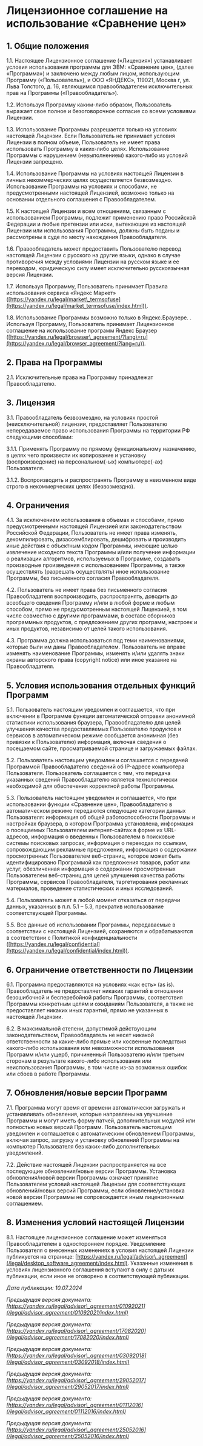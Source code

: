  Лицензионное соглашение на использование «Сравнение цен»
========================================================

  1\. Общие положения
-------------------

 1\.1\. Настоящее Лицензионное соглашение («Лицензия») устанавливает условия использования программы для ЭВМ: «Сравнение цен», (далее «Программа») и заключено между любым лицом, использующим Программу («Пользователь»), и ООО «ЯНДЕКС», 119021, Москва г, ул. Льва Толстого, д. 16, являющимся правообладателем исключительных прав на Программы («Правообладатель»).

 1\.2\. Используя Программу каким\-либо образом, Пользователь выражает свое полное и безоговорочное согласие со всеми условиями Лицензии.

 1\.3\. Использование Программы разрешается только на условиях настоящей Лицензии. Если Пользователь не принимает условия Лицензии в полном объеме, Пользователь не имеет права использовать Программу в каких\-либо целях. Использование Программы с нарушением (невыполнением) какого\-либо из условий Лицензии запрещено.

 1\.4\. Использование Программы на условиях настоящей Лицензии в личных некоммерческих целях осуществляется безвозмездно. Использование Программы на условиях и способами, не предусмотренными настоящей Лицензией, возможно только на основании отдельного соглашения с Правообладателем.

 1\.5\. К настоящей Лицензии и всем отношениям, связанным с использованием Программы, подлежит применению право Российской Федерации и любые претензии или иски, вытекающие из настоящей Лицензии или использования Программы, должны быть поданы и рассмотрены в суде по месту нахождения Правообладателя.

 1\.6\. Правообладатель может предоставить Пользователю перевод настоящей Лицензии с русского на другие языки, однако в случае противоречия между условиями Лицензии на русском языке и ее переводом, юридическую силу имеет исключительно русскоязычная версия Лицензии.

 1\.7\. Используя Программу, Пользователь принимает Правила использования сервиса «Яндекс Маркет» ([https://yandex.ru/legal/market\_termsofuse](https://yandex.ru/legal/market_termsofuse/index.html)).

 1\.8\. Использование Программы возможно только в Яндекс.Браузере. . Используя Программу, Пользователь принимает Лицензионное соглашение на использование программ Яндекс Браузер ([https://yandex.ru/legal/browser\_agreement/?lang\=ru](https://yandex.ru/legal/browser_agreement/?lang=ru)).

  2\. Права на Программы
----------------------

 2\.1\. Исключительные права на Программу принадлежат Правообладателю.

  3\. Лицензия
------------

 3\.1\. Правообладатель безвозмездно, на условиях простой (неисключительной) лицензии, предоставляет Пользователю непередаваемое право использования Программы на территории РФ следующими способами:

 3\.1\.1\. Применять Программу по прямому функциональному назначению, в целях чего произвести их копирование и установку (воспроизведение) на персональном(\-ых) компьютере(\-ах) Пользователя. 

 3\.1\.2\. Воспроизводить и распространять Программу в неизменном виде строго в некоммерческих целях (безвозмездно).

  4\. Ограничения
---------------

 4\.1\. За исключением использования в объемах и способами, прямо предусмотренными настоящей Лицензией или законодательством Российской Федерации, Пользователь не имеет права изменять, декомпилировать, дизассемблировать, дешифровать и производить иные действия с объектным кодом Программы, имеющие целью извлечение исходного текста Программы и/или получение информации о реализации алгоритмов, используемых в Программе, создавать производные произведения с использованием Программы, а также осуществлять (разрешать осуществлять) иное использование Программы, без письменного согласия Правообладателя.

 4\.2\. Пользователь не имеет права без письменного согласия Правообладателя воспроизводить, распространять, доводить до всеобщего сведения Программу и/или в любой форме и любым способом, прямо не предусмотренным настоящей Лицензией, в том числе совместно с другими программами, в составе сборников программных продуктов, c предложением других программ, настроек и иных продуктов, независимо от целей такого использования.

 4\.3\. Программа должна использоваться под теми наименованиями, которые были им даны Правообладателем. Пользователь не вправе изменять наименование Программы, изменять и/или удалять знаки охраны авторского права (copyright notice) или иное указание на Правообладателя.

  5\. Условия использования отдельных функций Программ
----------------------------------------------------

 5\.1\. Пользователь настоящим уведомлен и соглашается, что при включении в Программе функции автоматической отправки анонимной статистики использования браузера, Правообладателю для целей улучшения качества предоставляемых Пользователю продуктов и сервисов в автоматическом режиме сообщается анонимная (без привязки к Пользователю) информация, включая сведения о посещаемом сайте, просматриваемой странице и загружаемых файлах.

 5\.2\. Пользователь настоящим уведомлен и соглашается с передачей Программой Правообладателю сведений об IP\-адресе компьютера Пользователя. Пользователь соглашается с тем, что передача указанных сведений Правообладателю является технологически необходимой для обеспечения корректной работы Программы.

 5\.3\. Пользователь настоящим уведомлен и соглашается, что при использовании функции «Сравнение цен», Правообладателю в автоматическом режиме передаются следующие категории данных Пользователя: информация об общей работоспособности Программы и настройках браузера, в котором Программа установлена, информация о посещаемых Пользователем интернет\-сайтах в форме их URL\-адресов, информация о введенных Пользователем в поисковые системы поисковых запросах, информация о переходах по ссылкам, сопровождающим рекламные предложения, информация о содержании просмотренных Пользователем веб\-страниц, которое может быть идентифицировано Программой как предложения товаров, работ или услуг, обезличенная информация о содержании просмотренных Пользователем веб\-страниц для целей улучшения качества работы Программы, сервисов Правообладателя, таргетирования рекламных материалов, проведение статистических и иных исследований.

 5\.4\. Пользователь может в любой момент отказаться от передачи данных, указанных в п.п. 5\.1 – 5\.3, прекратив использование соответствующей Программы.

 5\.5\. Все данные об использовании Программы, передаваемые в соответствии с настоящей Лицензией, сохраняются и обрабатываются в соответствии с Политикой конфиденциальности ([https://yandex.ru/legal/confidential](https://yandex.ru/legal/confidential/index.html)).

  6\. Ограничение ответственности по Лицензии
-------------------------------------------

 6\.1\. Программа предоставляются на условиях «как есть» (as is). Правообладатель не предоставляет никаких гарантий в отношении безошибочной и бесперебойной работы Программы, соответствия Программы конкретным целям и ожиданиям Пользователя, а также не предоставляет никаких иных гарантий, прямо не указанных в настоящей Лицензии.

 6\.2\. В максимальной степени, допустимой действующим законодательством, Правообладатель не несет никакой ответственности за какие\-либо прямые или косвенные последствия какого\-либо использования или невозможности использования Программ и/или ущерб, причиненный Пользователю и/или третьим сторонам в результате какого\-либо использования или неиспользования Программы, в том числе из\-за возможных ошибок или сбоев в работе Программы.

  7\. Обновления/новые версии Программ
------------------------------------

 7\.1\. Программа могут время от времени автоматически загружать и устанавливать обновления, которые направлены на улучшение Программы и могут иметь форму патчей, дополнительных модулей или полностью новых версий Программ. Пользователь настоящим уведомлен и соглашается с автоматическим обновлением Программы, включая запрос, загрузку и установку обновлений Программы на компьютер Пользователя без каких\-либо дополнительных уведомлений.

 7\.2\. Действие настоящей Лицензии распространяется на все последующие обновления/новые версии Программы. Установка обновления/новой версии Программы означает принятие Пользователем условий настоящей Лицензии для соответствующих обновлений/новых версий Программы, если обновление/установка новой версии Программы не сопровождается иным лицензионным соглашением.

  8\. Изменения условий настоящей Лицензии
----------------------------------------

 8\.1\. Настоящее лицензионное соглашение может изменяться Правообладателем в одностороннем порядке. Уведомление Пользователя о внесенных изменениях в условия настоящей Лицензии публикуется на странице: [https://yandex.ru/legal/advisor\_agreement](/legal/desktop_software_agreement/index.html). Указанные изменения в условиях лицензионного соглашения вступают в силу с даты их публикации, если иное не оговорено в соответствующей публикации. 

 *Дата публикации: 10\.07\.2024*

 *Предыдущая версия документа: [https://yandex.ru/legal/advisor\_agreement/01092021](/legal/advisor_agreement/01092021/index.html)*

 *Предыдущая версия документа: [https://yandex.ru/legal/advisor\_agreement/17082020](/legal/advisor_agreement/17082020/index.html)*

 *Предыдущая версия документа: [https://yandex.ru/legal/advisor\_agreement/03092018](/legal/advisor_agreement/03092018/index.html)*

 *Предыдущая версия документа: [https://yandex.ru/legal/advisor\_agreement/29052017](/legal/advisor_agreement/29052017/index.html)*

 *Предыдущая версия документа: [https://yandex.ru/legal/advisor\_agreement/01112016](/legal/advisor_agreement/01112016/index.html)*

 *Предыдущая версия документа: [https://yandex.ru/legal/advisor\_agreement/25052016](/legal/advisor_agreement/25052016/index.html)*

  
